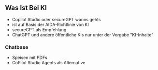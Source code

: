 ## Was Ist Bei KI
- Copilot Studio oder secureGPT wanns gehts 
- ist auf Basis der AIDA-Richtlinie von KI
- secureGPT als Empfehlung
- ChatGPT und andere öffentliche KIs nur unter der Vorgabe "KI-Inhalte"
### Chatbase
- Speisen mit PDFs
- CoPilot Studio Agents als Alternative